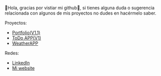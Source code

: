 👋Hola, gracias por vistiar mi github👀, si tienes alguna duda o sugerencia relacionada con algunos de mis proyectos no dudes en hacérmelo saber.

Proyectos:

- [Portfolio(V1.1)](https://carloscastro-portfolio.vercel.app/)
- [ToDo APP(V1)](https://stupefied-ride-14563c.netlify.app/)
- [WeatherAPP](https://stellular-cucurucho-b97bb3.netlify.app/)

Redes:

- [LinkedIn](https://www.linkedin.com/in/carlos-castro-21b04a192/)
- [Mi website](https://carloscastro-portfolio.vercel.app/)
